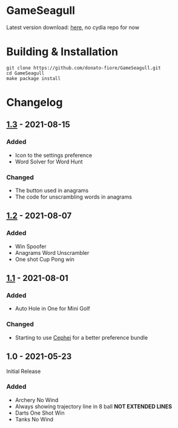 # GameSeagull

Latest version download: [here](https://github.com/donato-fiore/GameSeagull/releases/download/1.3/com.donato.gameseagull_1.3_iphoneos-arm.deb), no cydia repo for now

# Building & Installation
```SHELL
git clone https://github.com/donato-fiore/GameSeagull.git
cd GameSeagull
make package install
```

# Changelog
## [1.3](https://github.com/donato-fiore/GameSeagull/releases/download/1.3/com.donato.gameseagull_1.3_iphoneos-arm.deb) - 2021-08-15
### Added
- Icon to the settings preference
- Word Solver for Word Hunt
### Changed
- The button used in anagrams
- The code for unscrambling words in anagrams
## [1.2](https://github.com/donato-fiore/GameSeagull/releases/download/1.2/com.donato.gameseagull_1.2_iphoneos-arm.deb) - 2021-08-07
### Added
- Win Spoofer
- Anagrams Word Unscrambler
- One shot Cup Pong win
## [1.1](https://github.com/donato-fiore/GameSeagull/releases/download/1.1/com.donato.gameseagull_1.1_iphoneos-arm.deb) - 2021-08-01
### Added
- Auto Hole in One for Mini Golf
### Changed
- Starting to use [Cephei](https://hbang.github.io/libcephei/) for a better preference bundle
## 1.0 - 2021-05-23
Initial Release
### Added
- Archery No Wind
- Always showing trajectory line in 8 ball **NOT EXTENDED LINES**
- Darts One Shot Win
- Tanks No Wind
